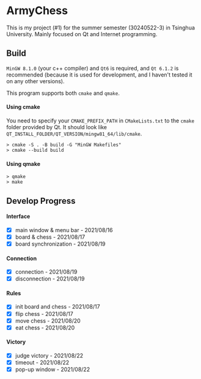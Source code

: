 # ArmyChess

This is my project (#1) for the summer semester (30240522-3) in Tsinghua University. Mainly focused on Qt and Internet programming.

## Build

`MinGW 8.1.0` (your c++ compiler) and `Qt6` is required, and `Qt 6.1.2` is recommended 
(because it is used for development, and I haven't tested it on any other versions).

This program supports both `cmake` and `qmake`.

#### Using cmake

You need to specify your `CMAKE_PREFIX_PATH` in `CMakeLists.txt` to the `cmake` folder provided
by Qt. It should look like `QT_INSTALL_FOLDER/QT_VERSION/mingw81_64/lib/cmake`.

```
> cmake -S . -B build -G "MinGW Makefiles"
> cmake --build build
```

#### Using qmake

```
> qmake
> make
```

## Develop Progress

#### Interface

- [x] main window & menu bar - 2021/08/16
- [x] board & chess - 2021/08/17
- [x] board synchronization - 2021/08/19

#### Connection

- [x] connection - 2021/08/19
- [x] disconnection - 2021/08/19

#### Rules

- [x] init board and chess - 2021/08/17
- [x] flip chess - 2021/08/17
- [x] move chess - 2021/08/20
- [x] eat chess - 2021/08/20

#### Victory

- [x] judge victory - 2021/08/22
- [x] timeout - 2021/08/22
- [x] pop-up window - 2021/08/22
